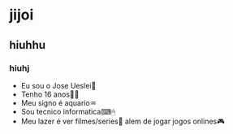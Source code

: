 # jijoi
## hiuhhu
### hiuhj
- Eu sou o Jose Ueslei🧑
- Tenho 16 anos🐱‍👤
- Meu signo é aquario♒
- Sou tecnico informatica⌨🖱
- Meu lazer é ver filmes/series🎥 alem de jogar jogos onlines🎮
